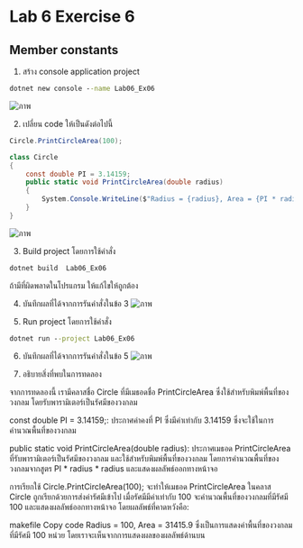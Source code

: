 # Lab 6 Exercise 6

## Member constants

1. สร้าง console application project

```cmd
dotnet new console --name Lab06_Ex06
```
![ภาพ](https://github.com/AnchisaPhetnoi/03376836-OOP-2566-Lab-06/assets/144197034/697b74a8-1619-48e2-b7e4-ea5d30d55517)

2. เปลี่ยน code ให้เป็นดังต่อไปนี้

```cs
Circle.PrintCircleArea(100);

class Circle
{
    const double PI = 3.14159;
    public static void PrintCircleArea(double radius)
    {
        System.Console.WriteLine($"Radius = {radius}, Area = {PI * radius * radius}");
    }
}
```
![ภาพ](https://github.com/AnchisaPhetnoi/03376836-OOP-2566-Lab-06/assets/144197034/d6267612-7d15-4f2b-94ef-b55f0811c9ed)

3. Build project โดยการใช้คำสั่ง

```cmd
dotnet build  Lab06_Ex06
```

ถ้ามีที่ผิดพลาดในโปรแกรม ให้แก้ไขให้ถูกต้อง

4. บันทึกผลที่ได้จากการรันคำสั่งในข้อ 3 
![ภาพ](https://github.com/AnchisaPhetnoi/03376836-OOP-2566-Lab-06/assets/144197034/a92b9be5-8083-4080-b8f3-8049a4d1fa02)

5. Run project โดยการใช้คำสั่ง

```cmd
dotnet run --project Lab06_Ex06
```

6. บันทึกผลที่ได้จากการรันคำสั่งในข้อ 5
![ภาพ](https://github.com/AnchisaPhetnoi/03376836-OOP-2566-Lab-06/assets/144197034/edba0130-2885-4ec9-be79-138f011de1b0)

7. อธิบายสิ่งที่พบในการทดลอง

จากการทดลองนี้ เรามีคลาสชื่อ Circle ที่มีเมธอดชื่อ PrintCircleArea ซึ่งใช้สำหรับพิมพ์พื้นที่ของวงกลม โดยรับพารามิเตอร์เป็นรัศมีของวงกลม

const double PI = 3.14159;: ประกาศค่าคงที่ PI ซึ่งมีค่าเท่ากับ 3.14159 ซึ่งจะใช้ในการคำนวณพื้นที่ของวงกลม

public static void PrintCircleArea(double radius): ประกาศเมธอด PrintCircleArea ที่รับพารามิเตอร์เป็นรัศมีของวงกลม และใช้สำหรับพิมพ์พื้นที่ของวงกลม โดยการคำนวณพื้นที่ของวงกลมจากสูตร PI * radius * radius และแสดงผลลัพธ์ออกทางหน้าจอ

การเรียกใช้ Circle.PrintCircleArea(100); จะทำให้เมธอด PrintCircleArea ในคลาส Circle ถูกเรียกด้วยการส่งค่ารัศมีเข้าไป เมื่อรัศมีมีค่าเท่ากับ 100 จะคำนวณพื้นที่ของวงกลมที่มีรัศมี 100 และแสดงผลลัพธ์ออกทางหน้าจอ โดยผลลัพธ์ที่คาดหวังคือ:

makefile
Copy code
Radius = 100, Area = 31415.9
ซึ่งเป็นการแสดงค่าพื้นที่ของวงกลมที่มีรัศมี 100 หน่วย
โดยเราจะเห็นจากการแสดงผลของผลลัพธ์ด้านบน

